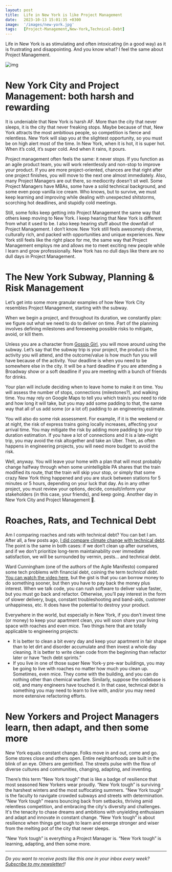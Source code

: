 ```yaml
---
layout: post
title:  Life in New York is like Project Management
date:   2023-10-13 15:01:35 +0300
image:  '/images/new-york.jpg'
tags:   [Project-Management,New-York,Technical-Debt]
---
```


Life in New York is as stimulating and often intoxicating (in a good way) as it is frustrating and disappointing. And you know what? I feel the same about Project Management.

![img]({{site.baseurl}}/images/new-york.jpg#center)

# New York City and Project Management: both harsh and rewarding

It is undeniable that New York is harsh AF. More than the city that never sleeps, it is the city that never freaking stops. Maybe because of that, New York attracts the most ambitious people, so competition is fierce and relentless. New York will slap you at the slightest opportunity, so you must be on high alert most of the time. In New York, when it is hot, it is super hot. When it’s cold, it’s super cold. And when it rains, it pours.

Project management often feels the same: it never stops. If you function as an agile product team, you will work relentlessly and non-stop to improve your product. If you are more project-oriented, chances are that right after one project finishes, you will move to the next one almost immediately. Also, many Project Managers are out there, so mediocrity doesn’t sit well. Some Project Managers have MBAs, some have a solid technical background, and some even poop vanilla ice cream. Who knows, but to survive, we must keep learning and improving while dealing with unexpected shitstorms, scorching hot deadlines, and stupidly cold meetings.

Still, some folks keep getting into Project Management the same way that others keep moving to New York. I keep hearing that New York is different from what it used to be. I also keep hearing stuff about the downfall of Project Management. I don’t know. New York still feels awesomely diverse, culturally rich, and packed with opportunities and unique experiences. New York still feels like the right place for me, the same way that Project Management employs me and allows me to meet exciting new people while I learn and grow professionally. New York has no dull days like there are no dull days in Project Management.

# The New York Subway, Planning & Risk Management

Let’s get into some more granular examples of how New York City resembles Project Management, starting with the subway.

When we begin a project, and throughout its duration, we constantly plan: we figure out what we need to do to deliver on time. Part of the planning involves defining milestones and foreseeing possible risks to mitigate, avoid, or kill them.

Unless you are a character from [Gossip Girl](https://www.imdb.com/title/tt0397442/), you will move around using the subway. Let’s say that the subway trip is your project, the product is the activity you will attend, and the outcome/value is how much fun you will have because of the activity. Your deadline is when you need to be somewhere else in the city. It will be a hard deadline if you are attending a Broadway show or a soft deadline if you are meeting with a bunch of friends for drinks.

Your plan will include deciding when to leave home to make it on time. You will assess the number of stops, connections (milestones?), and walking time. You may rely on Google Maps to tell you which train/s you need to ride and how long it will take, but you may add some padding to that, the same way that all of us add some (or a lot of) padding to an engineering estimate. 

You will also do some risk assessment. For example, if it is the weekend or at night, the risk of express trains going locally increases, affecting your arrival time. You may mitigate the risk by adding more padding to your trip duration estimation. If you have a lot of connections and it is a late-night trip, you may avoid the risk altogether and take an Uber. Then, as often happens in engineering projects, you will need more budget to avoid the risk. 

Well, anyway. You will leave your home with a plan that will most probably change halfway through when some unintelligible PA shares that the train modified its route, that the train will skip your stop, or simply that some crazy New York thing happened and you are stuck between stations for 5 minutes or 5 hours, depending on your luck that day. As in any other project, you must review your options, decide, consult/inform your stakeholders (in this case, your friends), and keep going. Another day in New York City and Project Management 🙂.

# Roaches, Rats, and Technical Debt

Am I comparing roaches and rats with technical debt? You can bet I am. After all, a few posts ago, [I did compare climate change with technical debt](https://popcultureguidetopm.substack.com/p/look-up-your-technical-debt-is-coming). The point is the same in both cases: if we don’t clean up after ourselves, and if we don’t prioritize long-term maintainability over immediate satisfaction, we will be surrounded by vermin, pests… and technical debt.

Ward Cunningham (one of the authors of the Agile Manifesto) compared some tech problems with financial debt, coining the term *technical debt*. [You can watch the video here](https://www.youtube.com/watch?v=pqeJFYwnkjE), but the gist is that you can borrow money to do something sooner, but then you have to pay back the money plus interest. When we talk code, you can rush software to deliver value faster, but you must go back and refactor. Otherwise, you’ll pay interest in the form of slower delivery, bugs, constant troubleshooting and band-aids, customer unhappiness, etc. It does have the potential to destroy your product.

Everywhere in the world, but especially in New York, if you don’t invest time (or money) to keep your apartment clean, you will soon share your living space with roaches and even mice. Two things here that are totally applicable to engineering projects:

- It is better to clean a bit every day and keep your apartment in fair shape than to let dirt and disorder accumulate and then invest a whole day cleaning. It is better to write clean code from the beginning than refactor later or have “tech debt sprints.”
- If you live in one of those super New York-y pre-war buildings, you may be going to live with roaches no matter how much you clean up. Sometimes, even mice. They come with the building, and you can do nothing other than chemical warfare. Similarly, suppose the codebase is old, and many engineers have touched it. In that case, technical debt is something you may need to learn to live with, and/or you may need more extensive refactoring efforts.

# New Yorkers and Project Managers learn, then adapt, and then some more

New York equals constant change. Folks move in and out, come and go. Some stores close and others open. Entire neighborhoods are built in the blink of an eye. Others are gentrified. The streets pulse with the flow of diverse cultures and communities, changing, adapting, and inventing. 

There’s this term “New York tough” that is like a badge of resilience that most seasoned New Yorkers wear proudly. “New York tough” is surviving the harshest winters and the most suffocating summers. “New York tough” is the faculty to navigate crowded subways and streets with determination. “New York tough” means bouncing back from setbacks, thriving amid relentless competition, and embracing the city's diversity and challenges. It's the tenacity to chase dreams and ambitions with unyielding enthusiasm and adapt and innovate in constant change. “New York tough” is about resilience when things get tough to learn and emerge stronger and wiser from the melting pot of the city that never sleeps.

“New York tough” is everything a Project Manager is. “New York tough” is learning, adapting, and then some more.

------

*Do you want to receive posts like this one in your inbox every week?  [<u>Subscribe to my newsletter!</u>](https://popcultureguidetopm.substack.com/)!* 